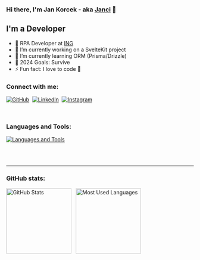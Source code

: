 ### Hi there, I'm Jan Korcek - aka [Janci][git-hub] 👋

## I'm a Developer

- 💼 RPA Developer at [ING](https://www.ing.com/Home.htm)
- 🔭 I’m currently working on a SvelteKit project
- 🌱 I’m currently learning ORM (Prisma/Drizzle)
- 🥅 2024 Goals: Survive
- ⚡ Fun fact: I love to code 🤣

### Connect with me:

[![GitHub](https://skillicons.dev/icons?i=github)][git-hub]&nbsp;
[![LinkedIn](https://skillicons.dev/icons?i=linkedin)][linked-in]&nbsp;
[![Instagram](https://skillicons.dev/icons?i=instagram)][instagram]

<br />

### Languages and Tools:

[![Languages and Tools](https://skillicons.dev/icons?i=html,css,js,ts,nodejs,react,vue,svelte,python,mysql,git)][git-hub]

<br />
<br />

---

### GitHub stats:

<p>
    <img height=175 alt="GitHub Stats" src="https://github-readme-stats.vercel.app/api?username=korcekj&theme=dark" />&nbsp;&nbsp;
    <img height=175 alt="Most Used Languages" src="https://github-readme-stats.vercel.app/api/top-langs/?username=korcekj&langs_count=6&theme=dark" />
</p>

[git-hub]: https://github.com/korcekj
[instagram]: https://www.instagram.com/jan.korcek
[linked-in]: https://www.linkedin.com/in/j%C3%A1n-kor%C4%8Dek/
